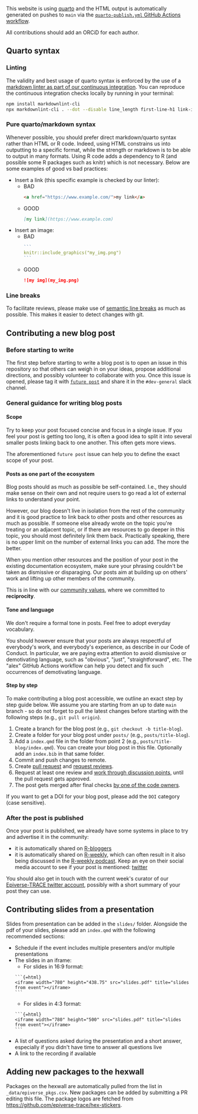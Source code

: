 This website is using [quarto](https://quarto.org/)
and the HTML output is automatically generated on pushes to `main` 
via the [`quarto-publish.yml` GitHub Actions workflow](https://github.com/epiverse-trace/epiverse-trace.github.io/blob/main/.github/workflows/quarto-publish.yml).

All contributions should add an ORCiD for each author.

## Quarto syntax

### Linting

The validity and best usage of quarto syntax is enforced by the use of a [markdown linter as part of our continuous integration](https://github.com/epiverse-trace/.github/blob/main/workflows/lint-changed-quarto.yaml). 
You can reproduce the continuous integration checks locally by running in your terminal:

```sh
npm install markdownlint-cli
npx markdownlint-cli . --dot --disable line_length first-line-h1 link-image-reference-definitions
```

### Pure quarto/markdown syntax

Whenever possible, you should prefer direct markdown/quarto syntax rather than HTML or R code. 
Indeed, using HTML constrains us into outputting to a specific format, 
while the strength or markdown is to be able to output in many formats. 
Using R code adds a dependency to R (and possible some R packages such as knitr) which is not necessary. 
Below are some examples of good vs bad practices:

- Insert a link (this specific example is checked by our linter):
  - BAD
    ```html
    <a href="https://www.example.com/">my link</a>
    ```
  - GOOD
    ```md
    [my link](https://www.example.com)
    ```
- Insert an image:
  - BAD
    ````r
    ```
    knitr::include_graphics("my_img.png")
    ```
    ````
  - GOOD
    ```md
    ![my img](my_img.png)
    ```

### Line breaks

To facilitate reviews, please make use of [semantic line breaks](https://sembr.org/) as much as possible.
This makes it easier to detect changes with git.

## Contributing a new blog post

### Before starting to write

The first step before starting to write a blog post is to open an issue in this repository
so that others can weigh in on your ideas, propose additional directions, and possibly volunteer to collaborate with you.
Once this issue is opened, please tag it with [`future post`](https://github.com/epiverse-trace/epiverse-trace.github.io/issues?q=is%3Aissue+label%3A%22future+post%22) 
and share it in the `#dev-general` slack channel.

### General guidance for writing blog posts

#### Scope

Try to keep your post focused concise and focus in a single issue. 
If you feel your post is getting too long, 
it is often a good idea to split it into several smaller posts linking back to one another. 
This often gets more views.

The aforementioned `future post` issue can help you to define the exact scope of your post.

#### Posts as one part of the ecosystem 

Blog posts should as much as possible be self-contained. 
I.e., they should make sense on their own 
and not require users to go read a lot of external links to understand your point.

However, our blog doesn't live in isolation from the rest of the community 
and it is good practice to link back to other posts and other resources as much as possible. 
If someone else already wrote on the topic you're treating or an adjacent topic, or if there are resources to go deeper in this topic, 
you should most definitely link them back. 
Practically speaking, there is no upper limit on the number of external links you can add. 
The more the better.

When you mention other resources and the position of your post in the existing documentation ecosystem, 
make sure your phrasing couldn't be taken as dismissive or disparaging. 
Our posts aim at building up on others' work and lifting up other members of the community. 

This is in line with our [community values](https://data.org/news/epiverse-trace-a-values-based-approach-to-open-source-ecosystems/), 
where we committed to **reciprocity**.

#### Tone and language

We don't require a formal tone in posts. 
Feel free to adopt everyday vocabulary.

You should however ensure that your posts are always respectful of everybody's work,
and everybody's experience, as describe in our Code of Conduct. 
In particular, we are paying extra attention to avoid dismissive or demotivating language, such as "obvious", "just", "straightforward", etc. 
The "alex" GitHub Actions workflow can help you detect and fix such occurrences of demotivating language.

#### Step by step

To make contributing a blog post accessible, we outline an exact step by step guide below. We assume you are starting from an up to date `main` branch - so do not forget to pull the latest changes before starting with the following steps (e.g., `git pull origin`).

1. Create a branch for the blog post (e.g., `git checkout -b title-blog`).
2. Create a folder for your blog post under `posts/` (e.g., `posts/title-blog`).
3. Add a `index.qmd` file in the folder from point 2 (e.g., `posts/title-blog/index.qmd`). You can create your blog post in this file. Optionally add an `index.bib` in that same folder.
4. Commit and push changes to remote.
5. Create [pull request](https://docs.github.com/en/pull-requests/collaborating-with-pull-requests/proposing-changes-to-your-work-with-pull-requests/creating-a-pull-request) and [request reviews](https://docs.github.com/en/pull-requests/collaborating-with-pull-requests/proposing-changes-to-your-work-with-pull-requests/requesting-a-pull-request-review).
6. Request at least one review and [work through discussion points](https://docs.github.com/en/pull-requests/collaborating-with-pull-requests/reviewing-changes-in-pull-requests/about-pull-request-reviews), until the pull request gets approved.
7. The post gets merged after final checks [by one of the code owners](./CODEOWNERS).

If you want to get a DOI for your blog post, please add the `DOI` category (case sensitive).

### After the post is published

Once your post is published, we already have some systems in place to try and advertise it in the community:

- it is automatically shared on [R-bloggers](https://www.r-bloggers.com/)
- it is automatically shared on [R-weekly](https://rweekly.org/), 
  which can often result in it also being discussed in the [R-weekly podcast](https://rweekly.fireside.fm/). 
  Keep an eye on their social media account to see if your post is mentioned: [twitter](https://twitter.com/theRcast)

You should also get in touch with the current week's curator of our [Epiverse-TRACE twitter account](https://twitter.com/Epiverse_TRACE/), 
possibly with a short summary of your post they can use.

## Contributing slides from a presentation

Slides from presentation can be added in the `slides/` folder.
Alongside the pdf of your slides, please add an `index.qmd` with the following recommended sections:

- Schedule if the event includes multiple presenters and/or multiple presentations
- The slides in an iframe:
  - For slides in 16:9 format:
  ````
  ```{=html}
  <iframe width="780" height="438.75" src="slides.pdf" title="slides from event"></iframe>
  ```
  ````
  - For slides in 4:3 format:
  ````
  ```{=html}
  <iframe width="780" height="500" src="slides.pdf" title="slides from event"></iframe>
  ```
  ````
- A list of questions asked during the presentation and a short answer, 
  especially if you didn't have time to answer all questions live
- A link to the recording if available

## Adding new packages to the hexwall

Packages on the hexwall are automatically pulled from the list in 
`_data/epiverse_pkgs.csv`. New packages can be added by submitting a PR editing
this file.
The package logos are fetched from 
<https://github.com/epiverse-trace/hex-stickers>.
